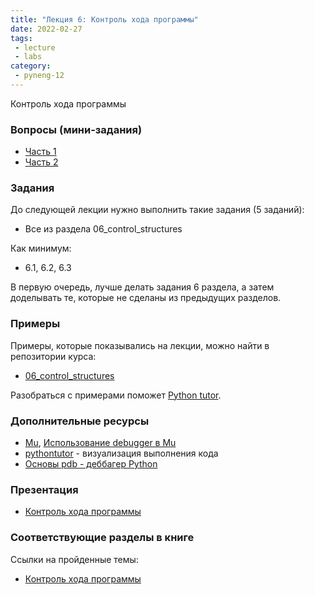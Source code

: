```yaml
---
title: "Лекция 6: Контроль хода программы"
date: 2022-02-27
tags:
 - lecture
 - labs
category:
 - pyneng-12
---
```


Контроль хода программы

### Вопросы (мини-задания)

* [Часть 1](https://docs.google.com/forms/d/e/1FAIpQLSdisZ-41WEePhpvC2nlRKOECJ3T21GckmnXWriS6Pj_jBCdcw/viewform?usp=sf_link)
* [Часть 2](https://docs.google.com/forms/d/e/1FAIpQLScPPI7UPwKhZaDfDcLn-Xjy-FIj106trWjmVZzJhrBRwe3jnA/viewform?usp=sf_link)

### Задания

До следующей лекции нужно выполнить такие задания (5 заданий):

* Все из раздела 06_control_structures

Как минимум:

* 6.1, 6.2, 6.3

В первую очередь, лучше делать задания 6 раздела, а затем доделывать те, которые не сделаны из предыдущих разделов.


### Примеры

Примеры, которые показывались на лекции, можно найти в репозитории курса:

* [06_control_structures](https://github.com/pyneng/pyneng-online-12-jan-may-2022/tree/main/examples/06_control_structures)

Разобраться с примерами поможет [Python tutor](http://www.pythontutor.com/).

### Дополнительные ресурсы

* [Mu](https://pyneng.github.io/docs/mu/), [Использование debugger в Mu](https://youtu.be/s9Lskg37xss)
* [pythontutor](http://pythontutor.com/visualize.html#) - визуализация выполнения кода
* [Основы pdb - деббагер Python](https://natenka.github.io/pyneng/pdb-basics/)


### Презентация

* [Контроль хода программы](https://github.com/pyneng/all-pyneng-slides/blob/main/pyneng/07_control_structures.md)


### Соответствующие разделы в книге

Ссылки на пройденные темы:

* [Контроль хода программы](https://pyneng.readthedocs.io/ru/latest/book/06_control_structures/index.html)

